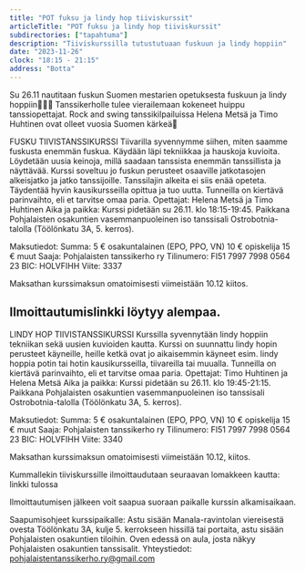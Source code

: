 ```yaml
---
title: "POT fuksu ja lindy hop tiiviskurssit"
articleTitle: "POT fuksu ja lindy hop tiiviskurssit"
subdirectories: ["tapahtuma"]
description: "Tiiviskurssilla tutustutuaan fuskuun ja lindy hoppiin"
date: "2023-11-26"
clock: "18:15 - 21:15"
address: "Botta"
---
```


Su 26.11 nautitaan fuskun Suomen mestarien opetuksesta fuskuun ja lindy hoppiin💃🕺😃 Tanssikerholle tulee vierailemaan kokeneet huippu tanssiopettajat. Rock and swing tanssikilpailuissa Helena Metsä ja Timo Huhtinen ovat olleet vuosia Suomen kärkeä🙂

FUSKU TIIVISTANSSIKURSSI
Tiivarilla syvennymme siihen, miten saamme fuskusta enemmän fuskua. Käydään läpi tekniikkaa ja hauskoja kuvioita. Löydetään uusia keinoja, millä saadaan tanssista enemmän tanssillista ja näyttävää.
Kurssi soveltuu jo fuskun perusteet osaaville jatkotasojen alkeisjatko ja jatko tanssijoille. Tanssilajin alkeita ei siis enää opeteta. Täydentää hyvin kausikursseilla opittua ja tuo uutta.
Tunneilla on kiertävä parinvaihto, eli et tarvitse omaa paria.
Opettajat: Helena Metsä ja Timo Huhtinen
Aika ja paikka: Kurssi pidetään su 26.11. klo 18:15-19:45. Paikkana Pohjalaisten osakuntien vasemmanpuoleinen iso tanssisali Ostrobotnia-talolla (Töölönkatu 3A, 5. kerros).

Maksutiedot:
Summa:
5 € osakuntalainen (EPO, PPO, VN)
10 € opiskelija
15 € muut
Saaja: Pohjalaisten tanssikerho ry
Tilinumero: FI51 7997 7998 0564 23
BIC: HOLVFIHH
Viite: 3337

Maksathan kurssimaksun omatoimisesti viimeistään 10.12 kiitos.

Ilmoittautumislinkki löytyy alempaa.
---

LINDY HOP TIIVISTANSSIKURSSI
Kurssilla syvennytään lindy hoppiin tekniikan sekä uusien kuvioiden kautta.
Kurssi on suunnattu lindy hopin perusteet käyneille, heille ketkä ovat jo aikaisemmin käyneet esim. lindy hoppia potin tai hotin kausikursseilla, tiivareilla tai muualla.
Tunneilla on kiertävä parinvaihto, eli et tarvitse omaa paria.
Opettajat: Timo Huhtinen ja Helena Metsä
Aika ja paikka: Kurssi pidetään su 26.11. klo 19:45-21:15. Paikkana Pohjalaisten osakuntien vasemmanpuoleinen iso tanssisali Ostrobotnia-talolla (Töölönkatu 3A, 5. kerros).

Maksutiedot:
Summa:
5 € osakuntalainen (EPO, PPO, VN)
10 € opiskelija
15 € muut
Saaja: Pohjalaisten tanssikerho ry
Tilinumero: FI51 7997 7998 0564 23
BIC: HOLVFIHH
Viite: 3340

Maksathan kurssimaksun omatoimisesti viimeistään 10.12, kiitos.

Kummallekin tiiviskurssille ilmoittaudutaan seuraavan lomakkeen kautta:
linkki tulossa

Ilmoittautumisen jälkeen voit saapua suoraan paikalle kurssin alkamisaikaan.

Saapumisohjeet kurssipaikalle: Astu sisään Manala-ravintolan viereisestä ovesta Töölönkatu 3A, kulje 5. kerrokseen hissillä tai portaita, astu sisään Pohjalaisten osakuntien tiloihin. Oven edessä on aula, josta näkyy Pohjalaisten osakuntien tanssisalit.
Yhteystiedot: pohjalaistentanssikerho.ry@gmail.com
